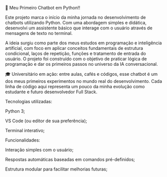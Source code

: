 🤖 Meu Primeiro Chatbot em Python!!


Este projeto marca o início da minha jornada no desenvolvimento de chatbots utilizando Python. Com uma abordagem simples e didática, desenvolvi um assistente básico que interage com o usuário através de mensagens de texto no terminal.

A ideia surgiu como parte dos meus estudos em programação e inteligência artificial, com foco em aplicar conceitos fundamentais de estrutura condicional, laços de repetição, funções e tratamento de entrada do usuário. O projeto foi construído com o objetivo de praticar lógica de programação e dar os primeiros passos no universo da IA conversacional.

🎓 Universitário em ação: entre aulas, cafés e códigos, esse chatbot é um dos meus primeiros experimentos no mundo real do desenvolvimento. Cada linha de código aqui representa um pouco da minha evolução como estudante e futuro desenvolvedor Full Stack.

Tecnologias utilizadas:

Python 3;

VS Code (ou editor de sua preferência);

Terminal interativo;

Funcionalidades:

Interação simples com o usuário;

Respostas automáticas baseadas em comandos pré-definidos;

Estrutura modular para facilitar melhorias futuras;